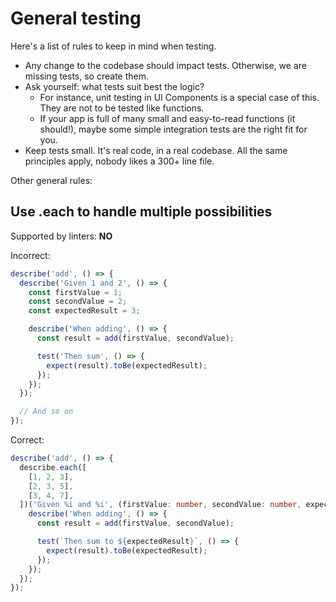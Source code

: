 # General testing

Here's a list of rules to keep in mind when testing.

- Any change to the codebase should impact tests. Otherwise, we are missing tests, so create them.
- Ask yourself: what tests suit best the logic?
  - For instance, unit testing in UI Components is a special case of this. They are not to be tested like functions.
  - If your app is full of many small and easy-to-read functions (it should!), maybe some simple integration tests are
    the right fit for you.
- Keep tests small. It's real code, in a real codebase. All the same principles apply, nobody likes a 300+ line file.

Other general rules:

## Use .each to handle multiple possibilities

Supported by linters: **NO**

Incorrect:

```ts
describe('add', () => {
  describe('Given 1 and 2', () => {
    const firstValue = 1;
    const secondValue = 2;
    const expectedResult = 3;

    describe('When adding', () => {
      const result = add(firstValue, secondValue);

      test('Then sum', () => {
        expect(result).toBe(expectedResult);
      });
    });
  });

  // And so on
});
```

Correct:

```ts
describe('add', () => {
  describe.each([
    [1, 2, 3],
    [2, 3, 5],
    [3, 4, 7],
  ])('Given %i and %i', (firstValue: number, secondValue: number, expectedResult: number) => {
    describe('When adding', () => {
      const result = add(firstValue, secondValue);

      test(`Then sum to ${expectedResult}`, () => {
        expect(result).toBe(expectedResult);
      });
    });
  });
});
```
